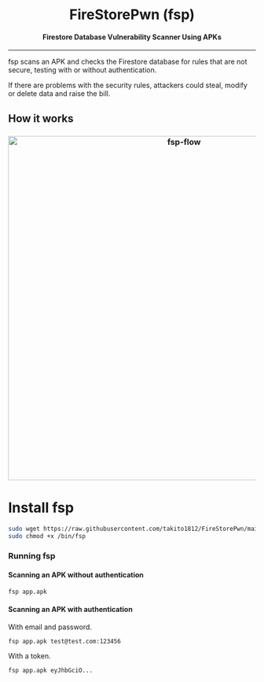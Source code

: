 <h1 align="center">
  <br>
  FireStorePwn (fsp)
</h1>

<h4 align="center">Firestore Database Vulnerability Scanner Using APKs</h4>

---

fsp scans an APK and checks the Firestore database for rules that are not secure, testing with or without authentication.

If there are problems with the security rules, attackers could steal, modify or delete data and raise the bill.

## How it works
<h3 align="center">
  <img src="https://i.imgur.com/IZTod0a.png" alt="fsp-flow" width="700px"></a>
</h3>

# Install fsp

```sh
sudo wget https://raw.githubusercontent.com/takito1812/FireStorePwn/main/fsp -O /bin/fsp
sudo chmod +x /bin/fsp
```

### Running fsp

#### Scanning an APK without authentication

```sh
fsp app.apk
```

#### Scanning an APK with authentication

With email and password.

```sh
fsp app.apk test@test.com:123456
```

With a token.

```sh
fsp app.apk eyJhbGciO...
```
